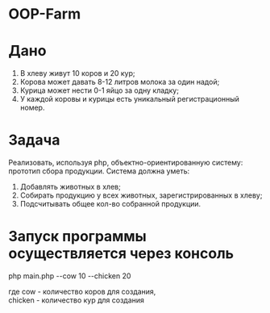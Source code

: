 # OOP-Farm

# Дано
1. В хлеву живут 10 коров и 20 кур;
2. Корова может давать 8-12 литров молока за один надой;
3. Курица может нести 0-1 яйцо за одну кладку;
4. У каждой коровы и курицы есть уникальный регистрационный номер.
# Задача
Реализовать, используя php, объектно-ориентированную систему: прототип сбора продукции. 
Система должна уметь:
1. Добавлять животных в хлев;
2. Собирать продукцию у всех животных, зарегистрированных в хлеву;
3. Подсчитывать общее кол-во собранной продукции.
# Запуск программы осуществляется через консоль 
php main.php --cow 10 --chicken 20

где cow - количество коров для создания,<br />
chicken - количество кур для создания
